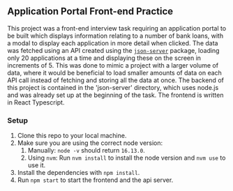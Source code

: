 ## Application Portal Front-end Practice

This project was a front-end interview task requiring an application portal to be built which displays information relating to a number of bank loans, with a modal to display each application in more detail when clicked. The data was fetched using an API created using the [`json-server`](https://www.npmjs.com/package/json-server) package, loading only 20 applications at a time and displaying these on the screen in increments of 5. This was done to mimic a project with a larger volume of data, where it would be beneficial to load smaller amounts of data on each API call instead of fetching and storing all the data at once. 
The backend of this project is contained in the 'json-server' directory, which uses node.js and was already set up at the beginning of the task. The frontend is written in React Typescript.

### Setup

1. Clone this repo to your local machine.
1. Make sure you are using the correct node version:
    1. Manually: `node -v` should return `16.13.0`.
    2. Using `nvm`: Run `nvm install` to install the node version and `nvm use` to use it.
1. Install the dependencies with `npm install`.
1. Run `npm start` to start the frontend and the api server.

